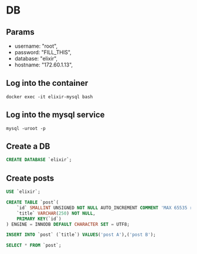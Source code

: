 # DB

## Params

* username: "root",
* password: "FILL_THIS",
* database: "elixir",
* hostname: "172.60.1.13",

## Log into the container

```shell
docker exec -it elixir-mysql bash
```

## Log into the mysql service

```shell
mysql -uroot -p
```
## Create a DB

```sql
CREATE DATABASE `elixir`;
```
## Create posts

```sql
USE `elixir`;

CREATE TABLE `post`(
    `id` SMALLINT UNSIGNED NOT NULL AUTO_INCREMENT COMMENT 'MAX 65535 records',
    `title` VARCHAR(250) NOT NULL,
    PRIMARY KEY(`id`)
) ENGINE = INNODB DEFAULT CHARACTER SET = UTF8;

INSERT INTO `post` (`title`) VALUES('post A'),('post B');

SELECT * FROM `post`;
```
